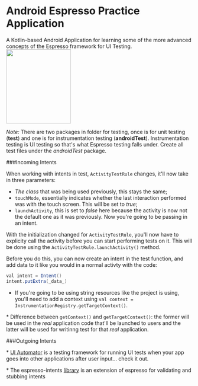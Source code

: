 <h1>Android Espresso Practice Application</h1> 

A Kotlin-based Android Application for learning some of the more advanced concepts of the Espresso framework for UI Testing.
<br>
<img src="https://camo.githubusercontent.com/737e7380383ffcd2f3b9bf55c678f3b368feb730/68747470733a2f2f6c68352e676f6f676c6575736572636f6e74656e742e636f6d2f2d453259504c6c56416c30552f564a556350726756432d492f414141414141414147464d2f416b715a6e354e387272632f773839302d68313030392f657370726573736f5f6c6f636b75702e706e67" height="200" width="175" />
<br>

_Note:_ There are two packages in folder for testing, once is for unit testing (**test**) and one is for instrumentation testing (**androidTest**). Instrumentation testing is UI testing so that's what Espresso testing falls under. Create all test files under the *androidTest* package.

###Incoming Intents

When working with intents in test, `ActivityTestRule` changes, it'll now take in three parameters:
 - _The class_ that was being used previously, this stays the same;
 - `touchMode`, essentially indicates whether the last interaction performed was with the touch screen. This will be set to _true_;
 - `launchActivity`, this is set to _false_ here because the activity is now not the default one as it was previously. Now you're going to be passing in an intent.

With the initialization changed for `ActivityTestRule`, you'll now have to explicity call the activity before you can start performing tests on it. This will be done using the `ActivityTestRule.launchActivity()` method.

Before you do this, you can now create an intent in the test function, and add data to it like you would in a normal activty with the code:
```java
val intent = Intent()
intent.putExtra(_data_)
```

 - If you're going to be using string resources like the project is using, you'll need to add a context using `val context = InstrumentationRegistry.getTargetContext()`. <br>
 
 \* Difference between `getContext()` and `getTargetContext()`: the former will be used in the *real* application code that'll be launched to users and the latter will be used for writinng test for that _real_ application.

 ###Outgoing Intents

\* [UI Automator](https://developer.android.com/training/testing/ui-automator) is a testing framework for running UI tests when your app goes into other applications after user input... check it out.

\* The espresso-intents [library]([https://goo.gl/8okA8f](https://developer.android.com/training/testing/espresso/intents)) is an extension of espresso for validating and stubbing intents
